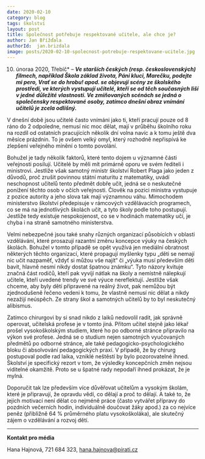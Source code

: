 ```yaml
---
date: 2020-02-10
category: blog
tags: školství 
layout: post
title: Společnost potřebuje respektované učitele, ale chce je?
author: Jan Břížďala
authorId:  jan.brizdala
image: posts/2020-02-10-spolecnost-potrebuje-respektovane-ucitele.jpg
---
```


10. únoraa 2020, Třebíč* – ***Ve starších českých (resp. československých) filmech, například Škola základ života, Páni kluci, Marečku, podejte mi pero, Vrať se do hrobu! apod. se objevují scény ze školského prostředí, ve kterých vystupují učitelé, kteří se od těch současných liší v jedné důležité vlastnosti. Ve zmiňovaných scénách se jedná o společensky respektované osoby, zatímco dnešní obraz vnímání učitelů je zcela odlišný.***

V dnešní době jsou učitelé často vnímáni jako ti, kteří pracují pouze od 8 ráno do 2 odpoledne, nemusí nic moc dělat, mají v průběhu školního roku na rozdíl od ostatních pracujících několik dní volna navíc a k tomu ještě dva měsíce prázdnin. To je ovšem velký omyl, který rozhodně nepřispívá ke zlepšení veřejného mínění o tomto povolání.

Bohužel je tady několik faktorů, které tento dojem u významné části veřejnosti posilují. Učitelé by měli mít primárně oporu ve svém řediteli i ministrovi. Jestliže však samotný ministr školství Robert Plaga jako jeden z důvodů, proč zrušit povinnou státní maturitu z matematiky, uvádí neschopnost učitelů tento předmět dobře učit, jedná se o neskutečné ponížení těchto osob v očích veřejnosti. Člověk na pozici ministra vystupuje z pozice autority a jeho slova tak mají významnou váhu. Mimochodem ministerstvo školství předepisuje v rámcových vzdělávacích programech, co se má na jednotlivých školách učit, a tyto školy podle toho postupují. Jestliže tedy existuje nespokojenost, co se v hodinách matematiky učí, je chyba i na straně samotného ministerstva.

Velmi nebezpečné jsou také snahy různých organizací působících v oblasti vzdělávání, které prosazují razantní změnu koncepce výuky na českých školách. Bohužel v tomto případě se opět využívá jen mediální obratnost některých těchto organizací, které propagují myšlenky typu „děti se nemají nic učit nazpaměť, vždyť si můžou vše najít“ či „výuka musí především děti bavit, hlavně nesmí nikdy dostat špatnou známku“. Tyto názory kvituje značná část rodičů, kteří pak vyvíjí nátlak na školy a nemístně nálepkují učitele, kteří uvedené trendy ve své výuce nereflektují. Jestliže však chceme, aby byly děti připravené na reálný život, pak nemůžou být zjednodušeně řečeno vedeni k tomu, že vlastně nemusí nic dělat a nikdy nezažijí neúspěch. Ze strany škol a samotných učitelů by to byl neskutečný alibismus.

Zatímco chirurgovi by si snad nikdo z laiků nedovolil radit, jak správně operovat, učitelská profese je v tomto jiná. Přitom učitel stejně jako lékař prošel vysokoškolským studiem, které ho po odborné stránce připravilo na výkon své profese. Jedná se o studium nejen samotných vyučovaných předmětů po odborné stránce, ale také pedagogicko-psychologického bloku či absolvování pedagogických praxí. V případě, že by chirurg postupoval podle rad laika, vzniklé neštěstí by bylo pozorovatelné ihned. Školství je specifický rezort v tom, že výsledky koncepčních změn nejsou viditelné okamžitě. Proto se u špatné rady nepodaří ihned prokázat, že je mylná. 

Doporučit tak lze především více důvěřovat učitelům a vysokým školám, které je připravují, že opravdu vědí, co dělají a proč to dělají. A také to, že jejich motivací není dělat co nejméně práce (často vytvářet přípravy do pozdních večerních hodin, individuálně doučovat žáky apod.) za co nejvíce peněz (přibližně 64 % průměrného platu vysokoškoláka), ale skutečný zájem o vzdělávání a rozvoj dětí.

---

**Kontakt pro média**

Hana Hajnová, 721 684 323, <hana.hajnova@pirati.cz>
